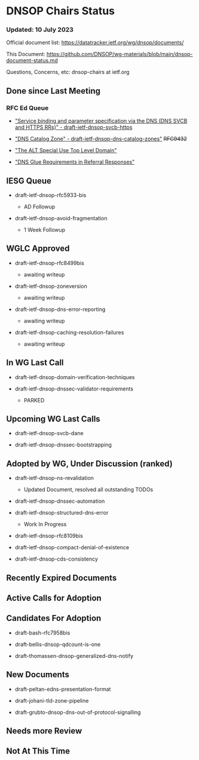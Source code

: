 # DNSOP Chairs Status
### Updated: 10 July 2023

Official document list: https://datatracker.ietf.org/wg/dnsop/documents/

This Document: https://github.com/DNSOP/wg-materials/blob/main/dnsop-document-status.md

Questions, Concerns, etc:  dnsop-chairs at ietf.org

## Done since Last Meeting

### RFC Ed Queue

* ["Service binding and parameter specification via the DNS (DNS SVCB and HTTPS RRs)" - draft-ietf-dnsop-svcb-https](https://datatracker.ietf.org/doc/draft-ietf-dnsop-svcb-https/)

* ["DNS Catalog Zone" - draft-ietf-dnsop-dns-catalog-zones"](https://datatracker.ietf.org/doc/draft-ietf-dnsop-dns-catalog-zones/) ~~RFC9432~~

* ["The ALT Special Use Top Level Domain"](https://datatracker.ietf.org/doc/draft-ietf-dnsop-alt-tld/)

* ["DNS Glue Requirements in Referral Responses"](https://datatracker.ietf.org/doc/draft-ietf-dnsop-glue-is-not-optional/)

## IESG Queue

* draft-ietf-dnsop-rfc5933-bis
    - AD Followup

* draft-ietf-dnsop-avoid-fragmentation
    - 1 Week Followup

## WGLC Approved

* draft-ietf-dnsop-rfc8499bis
    - awaiting writeup

* draft-ietf-dnsop-zoneversion
    - awaiting writeup

* draft-ietf-dnsop-dns-error-reporting
    - awaiting writeup

* draft-ietf-dnsop-caching-resolution-failures
    - awaiting writeup

## In WG Last Call

* draft-ietf-dnsop-domain-verification-techniques

* draft-ietf-dnsop-dnssec-validator-requirements
    - PARKED

## Upcoming WG Last Calls

* draft-ietf-dnsop-svcb-dane

* draft-ietf-dnsop-dnssec-bootstrapping

## Adopted by WG, Under Discussion (ranked)

* draft-ietf-dnsop-ns-revalidation
    - Updated Document, resolved all outstanding TODOs

* draft-ietf-dnsop-dnssec-automation

* draft-ietf-dnsop-structured-dns-error
    - Work In Progress

* draft-ietf-dnsop-rfc8109bis

* draft-ietf-dnsop-compact-denial-of-existence

* draft-ietf-dnsop-cds-consistency

## Recently Expired Documents

## Active Calls for Adoption

## Candidates For Adoption

* draft-bash-rfc7958bis

* draft-bellis-dnsop-qdcount-is-one

* draft-thomassen-dnsop-generalized-dns-notify

## New Documents

* draft-peltan-edns-presentation-format

* draft-johani-tld-zone-pipeline

* draft-grubto-dnsop-dns-out-of-protocol-signalling

## Needs more Review

## Not At This Time


